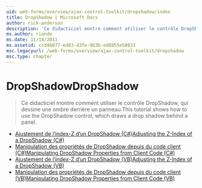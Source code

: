 ```yaml
---
uid: web-forms/overview/ajax-control-toolkit/dropshadow/index
title: DropShadow | Microsoft Docs
author: rick-anderson
description: 'Ce didacticiel montre comment utiliser le contrôle DropShadow, qui dessine une ombre derrière un panneau.'
ms.author: riande
ms.date: 11/14/2011
ms.assetid: ccd48877-ed83-43fe-9b3b-ed8855e58833
msc.legacyurl: /web-forms/overview/ajax-control-toolkit/dropshadow
msc.type: chapter
---
```

<a name="dropshadow"></a><span data-ttu-id="10598-103">DropShadow</span><span class="sxs-lookup"><span data-stu-id="10598-103">DropShadow</span></span>
====================
> <span data-ttu-id="10598-104">Ce didacticiel montre comment utiliser le contrôle DropShadow, qui dessine une ombre derrière un panneau.</span><span class="sxs-lookup"><span data-stu-id="10598-104">This tutorial shows how to use the DropShadow control, which draws a drop shadow behind a panel.</span></span>


- [<span data-ttu-id="10598-105">Ajustement de l’index-Z d’un DropShadow (C#)</span><span class="sxs-lookup"><span data-stu-id="10598-105">Adjusting the Z-Index of a DropShadow (C#)</span></span>](adjusting-the-z-index-of-a-dropshadow-cs.md)
- [<span data-ttu-id="10598-106">Manipulation des propriétés de DropShadow depuis du code client (C#)</span><span class="sxs-lookup"><span data-stu-id="10598-106">Manipulating DropShadow Properties from Client Code (C#)</span></span>](manipulating-dropshadow-properties-from-client-code-cs.md)
- [<span data-ttu-id="10598-107">Ajustement de l’index-Z d’un DropShadow (VB)</span><span class="sxs-lookup"><span data-stu-id="10598-107">Adjusting the Z-Index of a DropShadow (VB)</span></span>](adjusting-the-z-index-of-a-dropshadow-vb.md)
- [<span data-ttu-id="10598-108">Manipulation des propriétés de DropShadow depuis du code client (VB)</span><span class="sxs-lookup"><span data-stu-id="10598-108">Manipulating DropShadow Properties from Client Code (VB)</span></span>](manipulating-dropshadow-properties-from-client-code-vb.md)
